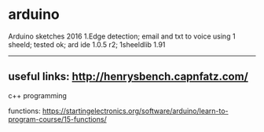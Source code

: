 # arduino
Arduino sketches 2016
1.Edge detection; email and txt to voice using 1 sheeld; tested ok; ard ide 1.0.5 r2; 1sheeldlib 1.91 


--------------------------------------
useful links:
http://henrysbench.capnfatz.com/
---------------------------------------

c++ programming

functions:
https://startingelectronics.org/software/arduino/learn-to-program-course/15-functions/


